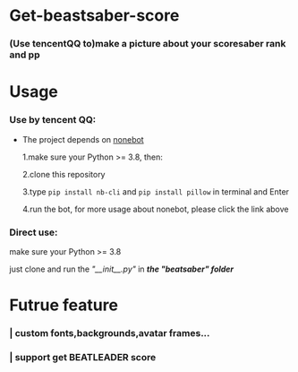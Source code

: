 # Get-beastsaber-score
### (Use tencentQQ to)make a picture about your scoresaber rank and pp


# Usage
### Use by tencent QQ:
* The project depends on [nonebot](https://nonebot.dev/docs/)

  1.make sure your Python >= 3.8, then:

  2.clone this repository

  3.type `pip install nb-cli` and `pip install pillow` in terminal and Enter

  4.run the bot, for more usage about nonebot, please click the link above


### Direct use:

  make sure your Python >= 3.8

  just clone and run the *"\_\_init\_\_.py"*  in ***the "beatsaber" folder***


# Futrue feature

  ### | custom fonts,backgrounds,avatar frames...
  ### | support get BEATLEADER score
